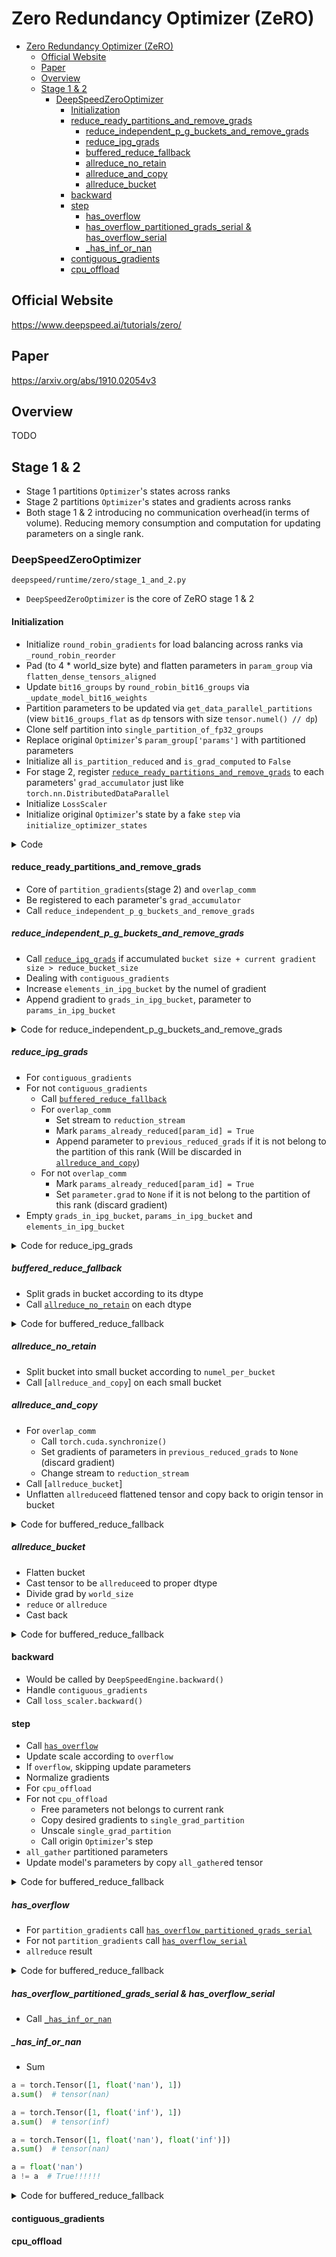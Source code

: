# Zero Redundancy Optimizer (ZeRO)
- [Zero Redundancy Optimizer (ZeRO)](#zero-redundancy-optimizer-zero)
  - [Official Website](#official-website)
  - [Paper](#paper)
  - [Overview](#overview)
  - [Stage 1 & 2](#stage-1--2)
    - [DeepSpeedZeroOptimizer](#deepspeedzerooptimizer)
      - [Initialization](#initialization)
      - [reduce_ready_partitions_and_remove_grads](#reduce_ready_partitions_and_remove_grads)
        - [reduce_independent_p_g_buckets_and_remove_grads](#reduce_independent_p_g_buckets_and_remove_grads)
        - [reduce_ipg_grads](#reduce_ipg_grads)
        - [buffered_reduce_fallback](#buffered_reduce_fallback)
        - [allreduce_no_retain](#allreduce_no_retain)
        - [allreduce_and_copy](#allreduce_and_copy)
        - [allreduce_bucket](#allreduce_bucket)
      - [backward](#backward)
      - [step](#step)
        - [has_overflow](#has_overflow)
        - [has_overflow_partitioned_grads_serial & has_overflow_serial](#has_overflow_partitioned_grads_serial--has_overflow_serial)
        - [_has_inf_or_nan](#_has_inf_or_nan)
      - [contiguous_gradients](#contiguous_gradients)
      - [cpu_offload](#cpu_offload)
## Official Website
https://www.deepspeed.ai/tutorials/zero/
## Paper
https://arxiv.org/abs/1910.02054v3
## Overview
TODO
## Stage 1 & 2
* Stage 1 partitions `Optimizer`'s states across ranks
* Stage 2 partitions `Optimizer`'s states and gradients across ranks
* Both stage 1 & 2 introducing no communication overhead(in terms of volume). Reducing memory consumption and computation for updating parameters on a single rank.
### DeepSpeedZeroOptimizer
`deepspeed/runtime/zero/stage_1_and_2.py`
* `DeepSpeedZeroOptimizer` is the core of ZeRO stage 1 & 2
#### Initialization
* Initialize `round_robin_gradients` for load balancing across ranks via `_round_robin_reorder`
* Pad (to 4 * world_size byte) and flatten parameters in `param_group` via `flatten_dense_tensors_aligned`
* Update `bit16_groups` by `round_robin_bit16_groups` via `_update_model_bit16_weights`
* Partition parameters to be updated via `get_data_parallel_partitions` (view `bit16_groups_flat` as `dp` tensors with size `tensor.numel() // dp`)
* Clone self partition into `single_partition_of_fp32_groups`
* Replace original `Optimizer`'s `param_group['params']` with partitioned parameters
* Initialize all `is_partition_reduced` and `is_grad_computed` to `False`
* For stage 2, register [`reduce_ready_partitions_and_remove_grads`](#reducereadypartitionsandremovegrads) to each parameters' `grad_accumulator` just like `torch.nn.DistributedDataParallel` <!-- TODO: link to ddp-->
* Initialize `LossScaler`
* Initialize original `Optimizer`'s state by a fake `step` via `initialize_optimizer_states`

<details> 
    <summary>Code</summary>  

```Python
def __init__(self,
             init_optimizer,
             timers,
             static_loss_scale=1.0,
             dynamic_loss_scale=False,
             dynamic_loss_args=None,
             verbose=True,
             contiguous_gradients=True,
             reduce_bucket_size=500000000,
             allgather_bucket_size=5000000000,
             dp_process_group=None,
             expert_parallel_group=None,
             expert_data_parallel_group=None,
             reduce_scatter=True,
             overlap_comm=False,
             cpu_offload=False,
             mpu=None,
             clip_grad=0.0,
             communication_data_type=torch.float16,
             postscale_gradients=True,
             gradient_predivide_factor=1.0,
             gradient_accumulation_steps=1,
             ignore_unused_parameters=True,
             partition_grads=True,
             round_robin_gradients=False,
             has_moe_layers=False,
             fp16_master_weights_and_gradients=False,
             elastic_checkpoint=False):

    if dist.get_rank() == 0:
        logger.info(f"Reduce bucket size {reduce_bucket_size}")
        logger.info(f"Allgather bucket size {allgather_bucket_size}")
        logger.info(f"CPU Offload: {cpu_offload}")
        logger.info(f'Round robin gradient partitioning: {round_robin_gradients}')
    # The fused optimizer does all the work. We need this layer for two reason:
    # 1. maintain same user API from apex.fp16_utils
    # 2. keep common stuff here in case we need to add ne552w fused optimizer later

    self.elastic_checkpoint = elastic_checkpoint

    # differences from apex.fp16_utils:
    # - assume all model params in fp16
    # - assume all params requires grad
    # - flat by groups, not keeping state. TODO: remove state explicitly?
    # - master grad and unflat master weight never exist. TODO: a way to save out unflat master?
    if not torch.cuda.is_available:
        raise SystemError("Cannot use fp16 without CUDA.")
    self.optimizer = init_optimizer

    # Load pre-built or JIT compile (un)flatten ops
    util_ops = UtilsBuilder().load()
    self.flatten = util_ops.flatten
    self.unflatten = util_ops.unflatten

    # ZeRO stage 1 (False) or 2 (True)
    self.partition_gradients = partition_grads

    self.timers = timers

    self.reduce_scatter = reduce_scatter

    self.overlap_comm = overlap_comm

    self.cpu_offload = cpu_offload

    self.deepspeed_adam_offload = cpu_offload

    self.device = torch.cuda.current_device() if not self.cpu_offload else 'cpu'

    self.dp_process_group = dp_process_group

    #expert parallel group
    self.ep_process_group = expert_parallel_group

    #data parallel group for experts
    self.expert_dp_process_group = expert_data_parallel_group

    #data parallel size for non-experts
    dp_size = dist.get_world_size(group=self.dp_process_group)

    #For MoE models this maybe different for different param group
    #It will be modified during MoE setup later in the init
    self.real_dp_process_group = [
        dp_process_group for i in range(len(self.optimizer.param_groups))
    ]
    self.partition_count = [dp_size for i in range(len(self.optimizer.param_groups))]

    self.is_gradient_accumulation_boundary = True

    # CPU-Offload requires contiguous gradients
    self.contiguous_gradients = contiguous_gradients or cpu_offload

    self.has_moe_layers = has_moe_layers
    if self.has_moe_layers:
        self._configure_moe_settings()
    self._global_grad_norm = 0.

    if mpu is None:
        self.model_parallel_group = None
        self.model_parallel_rank = 0
    else:
        self.model_parallel_group = mpu.get_model_parallel_group()
        self.model_parallel_rank = bwc_tensor_model_parallel_rank(mpu)

    self.overflow = False
    self.clip_grad = clip_grad
    self.communication_data_type = communication_data_type
    self.gradient_predivide_factor = gradient_predivide_factor
    self.postscale_gradients = postscale_gradients
    self.gradient_accumulation_steps = gradient_accumulation_steps
    self.micro_step_id = 0
    self.ignore_unused_parameters = ignore_unused_parameters
    self.round_robin_gradients = round_robin_gradients

    self.extra_large_param_to_reduce = None
    self.fp16_master_weights_and_gradients = fp16_master_weights_and_gradients

    if self.fp16_master_weights_and_gradients:
        assert self.cpu_offload and type(self.optimizer) in [DeepSpeedCPUAdam], f"fp16_master_and_gradients requires optimizer to support keeping fp16 master and gradients while keeping the optimizer states in fp32. Currently only supported using ZeRO-Offload with DeepSpeedCPUAdam. But current setting is ZeRO-Offload:{self.cpu_offload} and optimizer type {type(self.optimizer)}. Either disable fp16_master_weights_and_gradients or enable ZeRO-2 Offload with DeepSpeedCPUAdam"

    if self.reduce_scatter:
        assert self.communication_data_type in (torch.float16, torch.bfloat16), f"ZeRO-2 supports only float16 or bfloat16 communication_data_type with reduce scatter enabled. Got: '{self.communication_data_type}'"
        assert self.gradient_predivide_factor == 1.0, "gradient_predivide_factor != 1.0 is not yet supported with ZeRO-2 with reduce scatter enabled"
        assert self.postscale_gradients, "pre-scale gradients is not yet supported with ZeRO-2 with reduce scatter enabled"

    # param flattened by groups
    self.bit16_groups = []
    self.bit16_groups_flat = []

    # param partitioned by data parallel degree
    # this will contain a list of equal sized tensors
    # each of which will be updated by a different process
    self.parallel_partitioned_bit16_groups = []

    # a single 32-bit partition of the parallel partitioned parameters
    # that this process will update
    self.single_partition_of_fp32_groups = []

    # param partition info

    # These are the parameters in each group that will not be updated by this process directly
    self.params_not_in_partition = []

    # These are the parameters that will be updated by this process directly
    self.params_in_partition = []

    # Offset from the first parameter in the the self.params_in_partition
    # the parameter boundaries may not align with partition boundaries
    # so we need to keep track of the offset
    self.first_offset = []

    # number of elements per partition in each group
    self.partition_size = []

    #align nccl all-gather send buffers to 4-bye boundary
    self.nccl_start_alignment_factor = 2  # 4-byte alignment/sizeof(fp16) = 2

    assert (allgather_bucket_size % self.nccl_start_alignment_factor == 0), f"allgather_bucket_size must be a multiple of nccl_start_alignment_factor, {self.nccl_start_alignment_factor} "

    self.all_reduce_print = False
    self.dtype = self.optimizer.param_groups[0]['params'][0].dtype

    self.round_robin_bit16_groups = []
    # NOTE: ith tensor's index(before reorder) is round_robin_bit16_indices[i](after reorder)
    self.round_robin_bit16_indices = []

    # Use different parallel to do all_to_all_reduce related things
    # padding on each partition for alignment purposes
    self.groups_padding = []
    # loop to deal with groups
    for i, param_group in enumerate(self.optimizer.param_groups):
        partition_id = dist.get_rank(group=self.real_dp_process_group[i])

        # push this group to list before modify
        # TODO: Explore simplification that avoids the extra book-keeping by pushing the reordered group
        trainable_parameters = [
            param for param in param_group['params'] if param.requires_grad
        ]
        self.bit16_groups.append(trainable_parameters)

        # not sure why apex was cloning the weights before flattening
        # removing cloning here

        see_memory_usage(f"Before moving param group {i} to CPU")
        # move all the parameters to cpu to free up GPU space for creating flat buffer
        move_to_cpu(self.bit16_groups[i])
        see_memory_usage(f"After moving param group {i} to CPU", force=False)

        # Reorder group parameters for load balancing of gradient partitioning during backward among ranks.
        # This ensures that gradients are reduced in a fashion such that ownership round robins among the ranks.
        # For example, rather than 3 gradients (g_n+2, g_n+1, g_n) that are reduced consecutively belonging
        # to the same rank, instead they will belong to 3 ranks (r_m+2, r_m+1, r_m).
        if self.round_robin_gradients:
            round_robin_tensors, round_robin_indices = self._round_robin_reorder(
                self.bit16_groups[i],
                dist.get_world_size(group=self.real_dp_process_group[i])
            )
        else:
            round_robin_tensors = self.bit16_groups[i]
            round_robin_indices = list(range(len(self.bit16_groups[i])))

        self.round_robin_bit16_groups.append(round_robin_tensors)
        self.round_robin_bit16_indices.append(round_robin_indices)

        # create flat buffer in CPU and move to GPU
        self.bit16_groups_flat.append(
            self.flatten_dense_tensors_aligned(
                self.round_robin_bit16_groups[i],
                self.nccl_start_alignment_factor *
                dist.get_world_size(group=self.real_dp_process_group[i])).cuda(
                    torch.cuda.current_device()))
        see_memory_usage(f"After flattening and moving param group {i} to GPU",
                            force=False)

        # Record padding required for alignment
        if partition_id == dist.get_world_size(
                group=self.real_dp_process_group[i]) - 1:
            padding = self.bit16_groups_flat[i].numel() - sum(
                [t.numel() for t in self.round_robin_bit16_groups[i]])
        else:
            padding = 0
        self.groups_padding.append(padding)

        if dist.get_rank(group=self.real_dp_process_group[i]) == 0:
            see_memory_usage(
                f"After Flattening and after emptying param group {i} cache",
                force=False)

        # set model bit16 weight to slices of flattened buffer
        self._update_model_bit16_weights(i)

        # divide the flat weights into near equal partition equal to the data parallel degree
        # each process will compute on a different part of the partition
        data_parallel_partitions = self.get_data_parallel_partitions(
            self.bit16_groups_flat[i],
            i)
        self.parallel_partitioned_bit16_groups.append(data_parallel_partitions)

        # verify that data partition start locations are 4-byte aligned
        for partitioned_data in data_parallel_partitions:
            assert (partitioned_data.data_ptr() %
                    (2 * self.nccl_start_alignment_factor) == 0)

        # verify that data partition start locations are 4-byte aligned
        for partitioned_data in data_parallel_partitions:
            assert (partitioned_data.data_ptr() %
                    (2 * self.nccl_start_alignment_factor) == 0)

        # A partition of the fp32 master weights that will be updated by this process.
        # Note that the params in single_partition_of_fp32_groups is cloned and detached
        # from the origin params of the model.
        if not fp16_master_weights_and_gradients:
            self.single_partition_of_fp32_groups.append(
                self.parallel_partitioned_bit16_groups[i][partition_id].to(
                    self.device).clone().float().detach())
        else:
            self.single_partition_of_fp32_groups.append(
                self.parallel_partitioned_bit16_groups[i][partition_id].to(
                    self.device).clone().half().detach())

        # Set local optimizer to have flat params of its own partition.
        # After this, the local optimizer will only contain its own partition of params.
        # In that case, the local optimizer only saves the states(momentum, variance, etc.) related to its partition's params(zero stage1).
        self.single_partition_of_fp32_groups[
            i].requires_grad = True  # keep this in case internal optimizer uses it
        param_group['params'] = [self.single_partition_of_fp32_groups[i]]

        partition_size = len(self.bit16_groups_flat[i]) / dist.get_world_size(
            group=self.real_dp_process_group[i])
        params_in_partition, params_not_in_partition, first_offset = self.get_partition_info(
            self.round_robin_bit16_groups[i],
            partition_size,
            partition_id)

        self.partition_size.append(partition_size)
        self.params_in_partition.append(params_in_partition)
        self.params_not_in_partition.append(params_not_in_partition)
        self.first_offset.append(first_offset)

    for rank in range(dist.get_world_size()):
        if dist.get_rank() == rank:
            print(
                f"Rank: {rank} partition count {self.partition_count} and sizes{[(p.numel(), self.is_moe_param_group[i] if hasattr(self, 'is_moe_param_group') else False) for i,p in enumerate(self.single_partition_of_fp32_groups)]} "
            )
            dist.barrier()
    #exit(0)
    self.reduce_bucket_size = int(reduce_bucket_size)
    self.allgather_bucket_size = int(allgather_bucket_size)

    self.reduction_event = torch.cuda.Event(enable_timing=False, blocking=False)
    self.reduction_stream = torch.cuda.Stream()
    self.cpu_computation_stream = torch.cuda.Stream()
    self.copy_grad_stream = torch.cuda.Stream()
    self.callback_queued = False

    self.param_dict = {}

    # map between param_id and bool to specify if a param is in this partition
    self.is_param_in_current_partition = {}

    self.grads_in_ipg_bucket = []
    self.params_in_ipg_bucket = []
    self.elements_in_ipg_bucket = 0
    self.params_already_reduced = []
    self._release_ipg_buffers()
    self.previous_reduced_grads = None
    self.ipg_bucket_has_moe_params = False

    # simplified param id
    self.param_id = {}

    #interesting code: unique ids being assigned to individual parameters
    largest_param_numel = 0
    count = 0
    for i, params_group in enumerate(self.bit16_groups):
        for param in params_group:
            unique_id = id(param)
            self.param_id[unique_id] = count
            self.param_dict[count] = param
            self.params_already_reduced.append(False)
            if param.numel() > largest_param_numel:
                largest_param_numel = param.numel()
            count = count + 1

    for param_group in self.params_in_partition:
        for param in param_group:
            self.is_param_in_current_partition[self.get_param_id(param)] = True

    for param_group in self.params_not_in_partition:
        for param in param_group:
            self.is_param_in_current_partition[self.get_param_id(param)] = False

    if self.cpu_offload:
        self.accumulated_grads_in_cpu = {}
        self.norm_for_param_grads = {}
        self.local_overflow = False
        self.grad_position = {}
        self.temp_grad_buffer_for_cpu_offload = torch.zeros(
            largest_param_numel,
            device=self.device,
            dtype=self.dtype).pin_memory()
        self.temp_grad_buffer_for_gpu_offload = torch.zeros(
            largest_param_numel,
            device=torch.cuda.current_device(),
            dtype=self.dtype)
        for i, params_group in enumerate(self.bit16_groups):
            self.get_grad_position(i,
                                    self.params_in_partition[i],
                                    self.first_offset[i],
                                    self.partition_size[i])

    # mapping from parameter to partition that it belongs to
    self.param_to_partition_ids = {}

    # stores if a partition has been reduced in this step
    self.is_partition_reduced = {}

    # number of grads in partition that still need to be computed
    self.remaining_grads_in_partition = {}

    # total number of grads in partition
    self.total_grads_in_partition = {}

    # stores if a grad in a partition has been computed or not
    self.is_grad_computed = {}

    # stores the offset at which a parameter gradient needs to be inserted in a partition
    self.grad_partition_insertion_offset = {}

    # the offset in the gradient at which it must be inserted at the beginning of the partition
    self.grad_start_offset = {}

    # will store the averaged gradients required by this partition
    self.averaged_gradients = {}

    # store index of first parameter in each partition
    self.first_param_index_in_partition = {}

    # initializes all data structures for implementing gradient partitioning
    self.initialize_gradient_partitioning_data_structures()

    # resets the data structure value for the next backward propagation
    self.reset_partition_gradient_structures()

    # creates backward hooks for gradient partitioning
    if self.partition_gradients or self.overlap_comm:
        self.create_reduce_and_remove_grad_hooks()

    self.custom_loss_scaler = False
    self.external_loss_scale = None

    # we may have a way of fusing dynamic scale. Do not support for now
    if self.dtype == torch.float or self.dtype == torch.bfloat16 or not dynamic_loss_scale:
        loss_scale_value = 1.0 if (
            (self.dtype == torch.float) or
            (self.dtype == torch.bfloat16)) else static_loss_scale

        self.dynamic_loss_scale = False
        self.loss_scaler = LossScaler(scale=loss_scale_value)
        cur_iter = 0
    else:
        if dynamic_loss_args is None:
            self.loss_scaler = DynamicLossScaler()
        else:
            self.loss_scaler = DynamicLossScaler(**dynamic_loss_args)

        self.dynamic_loss_scale = True

    see_memory_usage("Before initializing optimizer states", force=True)
    self.initialize_optimizer_states()
    see_memory_usage("After initializing optimizer states", force=True)

    if dist.get_rank() == 0:
        logger.info(f"optimizer state initialized")

    if dist.get_rank(group=self.dp_process_group) == 0:
        see_memory_usage(f"After initializing ZeRO optimizer", force=True)
```
</details> 

#### reduce_ready_partitions_and_remove_grads
* Core of `partition_gradients`(stage 2) and `overlap_comm` 
* Be registered to each parameter's `grad_accumulator`
* Call `reduce_independent_p_g_buckets_and_remove_grads`
##### reduce_independent_p_g_buckets_and_remove_grads
* Call [`reduce_ipg_grads`](#reduceipggrads) if accumulated `bucket size + current gradient size > reduce_bucket_size` 
* Dealing with `contiguous_gradients`
* Increase `elements_in_ipg_bucket` by the numel of gradient
* Append gradient to `grads_in_ipg_bucket`, parameter to `params_in_ipg_bucket`

<details> 
    <summary>Code for reduce_independent_p_g_buckets_and_remove_grads</summary>  

```Python
def reduce_independent_p_g_buckets_and_remove_grads(self, param, i):
    if self.elements_in_ipg_bucket + param.numel() > self.reduce_bucket_size:
        self.report_ipg_memory_usage("In ipg_remove_grads before reduce_ipg_grads",
                                        param.numel())
        self.reduce_ipg_grads()
        if self.contiguous_gradients and self.overlap_comm:
            # Swap ipg_index between 0 and 1
            self.ipg_index = 1 - self.ipg_index
        self.report_ipg_memory_usage("In ipg_remove_grads after reduce_ipg_grads",
                                        param.numel())

    param_id = self.get_param_id(param)
    assert self.params_already_reduced[param_id] == False, \
        f"The parameter {param_id} has already been reduced. \
        Gradient computed twice for this partition. \
        Multiple gradient reduction is currently not supported"

    if param.numel() > self.reduce_bucket_size:
        self.extra_large_param_to_reduce = param

    elif self.contiguous_gradients:
        # keeping the gradients contiguous to prevent memory fragmentation, and avoid flattening
        new_grad_tensor = self.ipg_buffer[self.ipg_index].narrow(
            0,
            self.elements_in_ipg_bucket,
            param.numel())
        new_grad_tensor.copy_(param.grad.view(-1))
        param.grad.data = new_grad_tensor.data.view_as(param.grad)

    self.elements_in_ipg_bucket += param.numel()

    assert param.grad is not None, f"rank {dist.get_rank()} - Invalid to reduce Param {param_id} with None gradient"

    self.grads_in_ipg_bucket.append(param.grad)
    self.params_in_ipg_bucket.append((i, param, param_id))

    #make sure the average tensor function knows how to average the gradients
    if is_moe_param(param):
        self.ipg_bucket_has_moe_params = True

    self.report_ipg_memory_usage("End ipg_remove_grads", 0)
```
</details> 

##### reduce_ipg_grads
* For `contiguous_gradients` <!--TODO: -->
* For not `contiguous_gradients`
    - Call [`buffered_reduce_fallback`](#bufferedreducefallback)
    - For `overlap_comm`
        - Set stream to `reduction_stream`
        - Mark `params_already_reduced[param_id] = True`
        - Append parameter to `previous_reduced_grads` if it is not belong to the partition of this rank (Will be discarded in [`allreduce_and_copy`](#allreduceandcopy))
    - For not `overlap_comm`
        - Mark `params_already_reduced[param_id] = True`
        - Set `parameter.grad` to `None` if it is not belong to the partition of this rank (discard gradient)
* Empty `grads_in_ipg_bucket`, `params_in_ipg_bucket` and `elements_in_ipg_bucket`
<details> 
    <summary>Code for reduce_ipg_grads</summary>  

```Python
def reduce_ipg_grads(self):
    if self.contiguous_gradients:
        if self.extra_large_param_to_reduce is not None:
            assert len(self.params_in_ipg_bucket) == 1, "more than 1 param in ipg bucket, this shouldn't happen"
            _, _, param_id = self.params_in_ipg_bucket[0]
            assert self.get_param_id(
                self.extra_large_param_to_reduce) == param_id, "param in ipg bucket does not match extra-large param"
            self.average_tensor(self.extra_large_param_to_reduce.grad.view(-1))
            self.extra_large_param_to_reduce = None
        else:
            self.average_tensor(self.ipg_buffer[self.ipg_index])
    else:
        self.buffered_reduce_fallback(
            None,
            self.grads_in_ipg_bucket,
            elements_per_buffer=self.elements_in_ipg_bucket)

    if self.overlap_comm:
        stream = self.reduction_stream
    elif self.cpu_offload:
        # TODO: copy_grad_stream is disabled because of race with reduce. This hurts perf and should be fixed.
        #            torch.cuda.synchronize()
        #            stream = self.copy_grad_stream
        stream = torch.cuda.current_stream()
    else:
        stream = torch.cuda.current_stream()

    with torch.cuda.stream(stream):
        for _, param, param_id in self.params_in_ipg_bucket:

            assert self.params_already_reduced[param_id] == False, \
                f"The parameter {param_id} has already been reduced. \
                Gradient computed twice for this partition. \
                Multiple gradient reduction is currently not supported"

            self.params_already_reduced[param_id] = True

            if self.partition_gradients:
                if not self.is_param_in_current_partition[param_id]:
                    if self.overlap_comm and self.contiguous_gradients is False:
                        # Clear grads of other partitions during the next reduction
                        # to avoid clearing them before the reduction is complete.
                        if self.previous_reduced_grads is None:
                            self.previous_reduced_grads = []
                        self.previous_reduced_grads.append(param)
                    else:
                        param.grad = None  #only if self.partition_gradients
                elif self.contiguous_gradients:
                    self.copy_grads_in_partition(param)
            else:  # zero stage 1 - partition only optimizer state
                if self.contiguous_gradients and self.is_param_in_current_partition[
                        param_id]:
                    self.copy_grads_in_partition(param)

    self.grads_in_ipg_bucket = []
    self.params_in_ipg_bucket = []
    self.ipg_bucket_has_moe_params = False
    self.elements_in_ipg_bucket = 0
```
</details>

##### buffered_reduce_fallback
* Split grads in bucket according to its dtype
* Call [`allreduce_no_retain`](#allreducenoretain) on each dtype
<details> 
    <summary>Code for buffered_reduce_fallback</summary>  

```Python
def buffered_reduce_fallback(self,
                             rank,
                             grads,
                             elements_per_buffer=500000000,
                             log=None):
    split_buckets = split_half_float_double(grads)

    for i, bucket in enumerate(split_buckets):
        self.allreduce_no_retain(bucket,
                                    numel_per_bucket=elements_per_buffer,
                                    rank=rank,
                                    log=log)
```
</details>

##### allreduce_no_retain
* Split bucket into small bucket according to `numel_per_bucket`
* Call [`allreduce_and_copy`] on each small bucket

##### allreduce_and_copy
* For `overlap_comm`
    - Call `torch.cuda.synchronize()`
    - Set gradients of parameters in `previous_reduced_grads` to `None` (discard gradient)
    - Change stream to `reduction_stream`
* Call [`allreduce_bucket`] 
* Unflatten `allreduce`ed flattened tensor and copy back to origin tensor in bucket

<details> 
    <summary>Code for buffered_reduce_fallback</summary>  

```Python
# if rank is specified do a reduction instead of an allreduce
def allreduce_and_copy(self, small_bucket, rank=None, log=None):
    if self.overlap_comm:
        torch.cuda.synchronize()
        # It is safe to clear the previously reduced grads of other partitions
        self._clear_previous_reduced_grads()
        stream = self.reduction_stream
    else:
        stream = torch.cuda.current_stream()

    with torch.cuda.stream(stream):
        allreduced = self.allreduce_bucket(small_bucket, rank=rank, log=log)
        if rank is None or rank == dist.get_rank(group=self.dp_process_group):
            for buf, synced in zip(small_bucket, self.unflatten(allreduced, small_bucket)):
                buf.copy_(synced)
```
</details>

##### allreduce_bucket
* Flatten bucket
* Cast tensor to be `allreduce`ed to proper dtype
* Divide grad by `world_size`
* `reduce` or `allreduce`
* Cast back
<details> 
    <summary>Code for buffered_reduce_fallback</summary>  

```Python
def allreduce_bucket(self, bucket, rank=None, log=None):
    rank = None
    tensor = self.flatten(bucket)

    tensor_to_allreduce = tensor

    if pg_correctness_test:
        communication_data_type = torch.float32
    else:
        communication_data_type = self.communication_data_type

    if communication_data_type != tensor.dtype:
        tensor_to_allreduce = tensor.to(communication_data_type)

    tensor_to_allreduce.div_(dist.get_world_size(group=self.dp_process_group))

    if rank is None:
        #    "All Reducing"
        dist.all_reduce(tensor_to_allreduce, group=self.dp_process_group)
    else:
        global_rank = dist.get_global_rank(self.dp_process_group, rank)
        dist.reduce(tensor_to_allreduce, global_rank, group=self.dp_process_group)

    if communication_data_type != tensor.dtype and tensor is not tensor_to_allreduce:
        if rank is None or rank == dist.get_rank(group=self.dp_process_group):
            tensor.copy_(tensor_to_allreduce)

    return tensor
```
</details>

#### backward
* Would be called by `DeepSpeedEngine.backward()`
* Handle `contiguous_gradients`
* Call `loss_scaler.backward()`

#### step
* Call [`has_overflow`](#hasoverflow)
* Update scale according to `overflow`
* If `overflow`, skipping update parameters
* Normalize gradients
* For `cpu_offload` <!--TODO: -->
* For not `cpu_offload`
    - Free parameters not belongs to current rank
    - Copy desired gradients to `single_grad_partition`
    - Unscale `single_grad_partition`
    - Call origin `Optimizer`'s step
* `all_gather` partitioned parameters
* Update model's parameters by copy `all_gather`ed tensor

<details> 
    <summary>Code for buffered_reduce_fallback</summary>  

```Python
def step(self, closure=None):
    """
    Not supporting closure.
    """
    self.micro_step_id = -1

    see_memory_usage(f"In step before checking overflow")

    # First compute norm for all group so we know if there is overflow
    self.check_overflow()
    OPTIMIZER_ALLGATHER = 'optimizer_allgather'
    OPTIMIZER_GRADIENTS = 'optimizer_gradients'
    OPTIMIZER_STEP = 'optimizer_step'
    timer_names = [OPTIMIZER_ALLGATHER, OPTIMIZER_GRADIENTS, OPTIMIZER_STEP]

    prev_scale = self.loss_scale
    self._update_scale(self.overflow)
    if self.overflow:
        if dist.get_rank() == 0:
            logger.info(
                "[deepspeed] OVERFLOW! Rank {} Skipping step. Attempted loss scale: {}, "
                "reducing to {}".format(dist.get_rank(),
                                        prev_scale,
                                        self.loss_scale))

        see_memory_usage('After overflow before clearing gradients')
        self.zero_grad()
        if self.cpu_offload:
            self.reset_cpu_buffers()
        else:
            self.averaged_gradients = {}

        see_memory_usage('After overflow after clearing gradients')

        self.start_timers(timer_names)
        self.stop_timers(timer_names)
        return

    # Step 1:- Calculate gradient norm using fp-16 grads
    see_memory_usage('Before norm calculation')
    scaled_global_grad_norm = self.scaled_global_norm()
    self._global_grad_norm = scaled_global_grad_norm / self.loss_scale

    see_memory_usage('After norm before optimizer')
    # Step 2:- run optimizer and upscaling simultaneously
    for i, group in enumerate(self.bit16_groups):
        self.start_timers([OPTIMIZER_GRADIENTS])
        partition_id = dist.get_rank(group=self.real_dp_process_group[i])
        if self.cpu_offload:
            single_grad_partition = self.single_partition_of_fp32_groups[i].grad
            self.unscale_and_clip_grads([single_grad_partition],
                                        scaled_global_grad_norm)
            self.stop_timers([OPTIMIZER_GRADIENTS])
            self.start_timers([OPTIMIZER_STEP])
            self._optimizer_step(i)

            from deepspeed.ops.adam import DeepSpeedCPUAdam
            if not (type(self.optimizer) == DeepSpeedCPUAdam
                    and self.dtype == torch.half):
                bit16_partitions = self.parallel_partitioned_bit16_groups[i]
                fp32_partition = self.single_partition_of_fp32_groups[i]
                bit16_partitions[partition_id].data.copy_(fp32_partition.data)

            self.stop_timers([OPTIMIZER_STEP])
        else:
            # free gradients for all the parameters that are not updated by this process(ZeRO stage2)
            self.free_grad_in_param_list(self.params_not_in_partition[i])

            # create a flat gradients for parameters updated by this process
            # If we are last partition, ensure we have same size grads and partition size, if not pad with zero tensors
            if partition_id == dist.get_world_size(
                    group=self.real_dp_process_group[i]) - 1:
                single_grad_partition = self.flatten_dense_tensors_aligned(
                    self.averaged_gradients[i],
                    int(self.partition_size[i])).to(
                        self.single_partition_of_fp32_groups[i].dtype)
            else:
                single_grad_partition = self.flatten(self.averaged_gradients[i]).to(
                    self.single_partition_of_fp32_groups[i].dtype)
            assert single_grad_partition.numel() == self.partition_size[i], \
                "averaged gradients have different number of elements that partition size {} {} {} {}".format(
                    single_grad_partition.numel(), self.partition_size[i], i, partition_id)

            self.single_partition_of_fp32_groups[i].grad = single_grad_partition
            # release all the gradient since we have already created a necessary copy in dp_grad_partition(ZeRO stage2)
            self.free_grad_in_param_list(self.params_in_partition[i])

            self.averaged_gradients[i] = None

            self.unscale_and_clip_grads([single_grad_partition],
                                        scaled_global_grad_norm)
            self.stop_timers([OPTIMIZER_GRADIENTS])

            # Step 3:- run the optimizer if no offloading
            self.start_timers([OPTIMIZER_STEP])
            self._optimizer_step(i)
            # Step 4:- get rid of the fp32 gradients. Not needed anymore
            self.single_partition_of_fp32_groups[i].grad = None
            del single_grad_partition
            bit16_partitions = self.parallel_partitioned_bit16_groups[i]
            fp32_partition = self.single_partition_of_fp32_groups[i]
            bit16_partitions[partition_id].data.copy_(fp32_partition.data)
            self.stop_timers([OPTIMIZER_STEP])

    see_memory_usage('After optimizer before all-gather')
    if self.cpu_offload:
        self.reset_cpu_buffers()

    self.start_timers([OPTIMIZER_ALLGATHER])
    # Gather the updated weights from everyone.
    # Then all partitions of the model parameters are updated and ready for next round forward.
    all_gather_dp_groups(
        partitioned_param_groups=self.parallel_partitioned_bit16_groups,
        dp_process_group=self.real_dp_process_group,
        start_alignment_factor=self.nccl_start_alignment_factor,
        allgather_bucket_size=self.allgather_bucket_size)

    self.stop_timers([OPTIMIZER_ALLGATHER])

    # TODO: we probably don't need this? just to be safe
    for i in range(len(self.bit16_groups)):
        self._update_model_bit16_weights(i)

    self.log_timers(timer_names)
    see_memory_usage('After zero_optimizer step')

    return
```
</details>

##### has_overflow
* For `partition_gradients` call [`has_overflow_partitioned_grads_serial`](#hasoverflowpartitionedgradsserial--hasoverflowserial)
* For not `partition_gradients` call [`has_overflow_serial`](#hasoverflowpartitionedgradsserial--hasoverflowserial)
* `allreduce` result

<details> 
    <summary>Code for buffered_reduce_fallback</summary>  

```Python
def has_overflow(self, partition_gradients=True):
    if partition_gradients:
        overflow = self.local_overflow if self.cpu_offload else self.has_overflow_partitioned_grads_serial(
        )
        overflow_gpu = torch.cuda.ByteTensor([overflow])
        '''This will capture overflow across all data parallel and expert parallel process
        Since expert parallel process are a subset of data parallel process'''
        dist.all_reduce(overflow_gpu,
                        op=dist.ReduceOp.MAX,
                        group=self.dp_process_group)

    else:
        params = []
        for group in self.bit16_groups:
            for param in group:
                params.append(param)

        overflow = self.has_overflow_serial(params, is_grad_list=partition_gradients)
        overflow_gpu = torch.cuda.ByteTensor([overflow])

    # Since each model parallel GPU carries only part of the model,
    # make sure overflow flag is synced across all the model parallel GPUs
    self._model_parallel_all_reduce(tensor=overflow_gpu, op=dist.ReduceOp.MAX)

    overflow = overflow_gpu[0].item()
    return bool(overflow)
```
</details>

##### has_overflow_partitioned_grads_serial & has_overflow_serial
* Call [`_has_inf_or_nan`](#hasinfornan)

##### _has_inf_or_nan
* Sum
```Python
a = torch.Tensor([1, float('nan'), 1]) 
a.sum()  # tensor(nan)

a = torch.Tensor([1, float('inf'), 1]) 
a.sum()  # tensor(inf)

a = torch.Tensor([1, float('nan'), float('inf')])
a.sum()  # tensor(nan)

a = float('nan')
a != a  # True!!!!!!
```

<details> 
    <summary>Code for buffered_reduce_fallback</summary>  

```Python
# `x` is a torch.Tensor
@staticmethod
def _has_inf_or_nan(x, j=None):
    try:
        # if x is half, the .float() incurs an additional deep copy, but it's necessary if
        # Pytorch's .sum() creates a one-element tensor of the same type as x
        # (which is true for some recent version of pytorch).
        cpu_sum = float(x.float().sum())
        # More efficient version that can be used if .sum() returns a Python scalar
        # cpu_sum = float(x.sum())
    except RuntimeError as instance:
        # We want to check if inst is actually an overflow exception.
        # RuntimeError could come from a different error.
        # If so, we still want the exception to propagate.
        if "value cannot be converted" not in instance.args[0]:
            raise
        return True
    else:
        if cpu_sum == float('inf') or cpu_sum == -float('inf') or cpu_sum != cpu_sum:
            return True
        return False
```
</details>

#### contiguous_gradients <!--TODO: -->

#### cpu_offload <!--TODO: -->